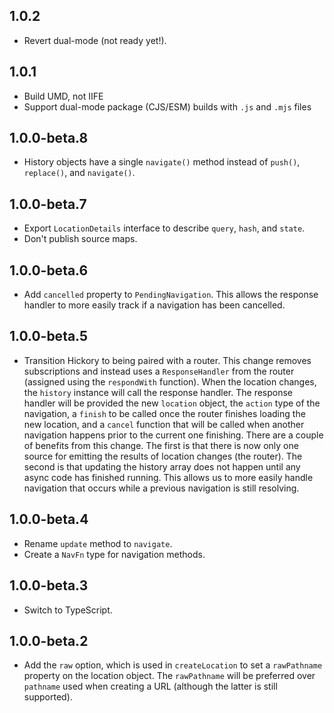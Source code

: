 ## 1.0.2

* Revert dual-mode (not ready yet!).

## 1.0.1

* Build UMD, not IIFE
* Support dual-mode package (CJS/ESM) builds with `.js` and `.mjs` files

## 1.0.0-beta.8

* History objects have a single `navigate()` method instead of `push()`, `replace()`, and `navigate()`.

## 1.0.0-beta.7

* Export `LocationDetails` interface to describe `query`, `hash`, and `state`.
* Don't publish source maps.

## 1.0.0-beta.6

* Add `cancelled` property to `PendingNavigation`. This allows the response handler to more easily track if a navigation has been cancelled.

## 1.0.0-beta.5

* Transition Hickory to being paired with a router. This change removes subscriptions and instead uses a `ResponseHandler` from the router (assigned using the `respondWith` function). When the location changes, the `history` instance will call the response handler. The response handler will be provided the new `location` object, the `action` type of the navigation, a `finish` to be called once the router finishes loading the new location, and a `cancel` function that will be called when another navigation happens prior to the current one finishing. There are a couple of benefits from this change. The first is that there is now only one source for emitting the results of location changes (the router). The second is that updating the history array does not happen until any async code has finished running. This allows us to more easily handle navigation that occurs while a previous navigation is still resolving.

## 1.0.0-beta.4

* Rename `update` method to `navigate`.
* Create a `NavFn` type for navigation methods.

## 1.0.0-beta.3

* Switch to TypeScript.

## 1.0.0-beta.2

* Add the `raw` option, which is used in `createLocation` to set a `rawPathname` property on the location object. The `rawPathname` will be preferred over `pathname` used when creating a URL (although the latter is still supported).
